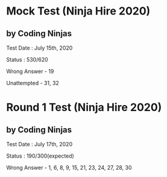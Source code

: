 # Mock Test (Ninja Hire 2020)
## by Coding Ninjas

Test Date : July 15th, 2020

Status : 530/620

Wrong Answer - 19

Unattempted - 31, 32

# Round 1 Test (Ninja Hire 2020)
## by Coding Ninjas

Test Date : July 17th, 2020

Status : 190/300(expected)

Wrong Answer - 1, 6, 8, 9, 15, 21, 23, 24, 27, 28, 30
